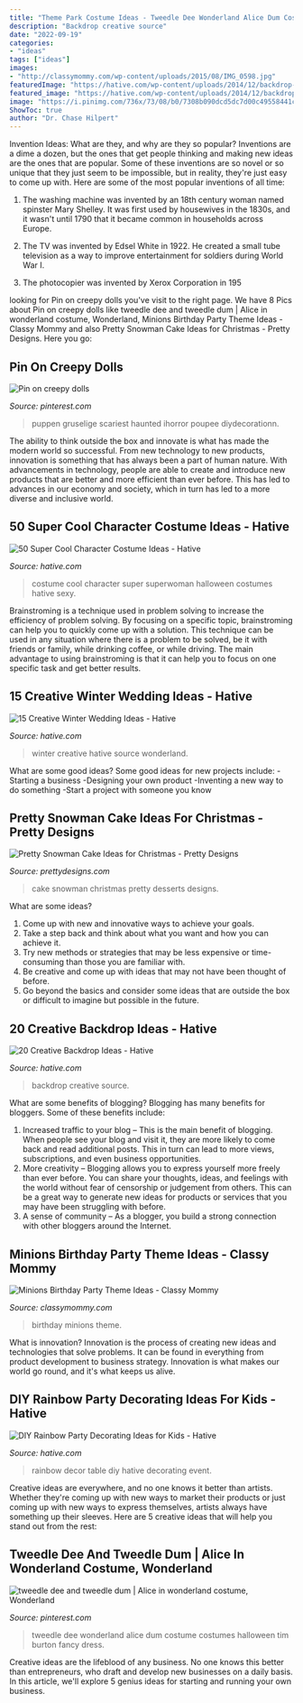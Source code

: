 ```yaml
---
title: "Theme Park Costume Ideas - Tweedle Dee Wonderland Alice Dum Costume Costumes Halloween Tim Burton Fancy Dress"
description: "Backdrop creative source"
date: "2022-09-19"
categories:
- "ideas"
tags: ["ideas"]
images:
- "http://classymommy.com/wp-content/uploads/2015/08/IMG_0598.jpg"
featuredImage: "https://hative.com/wp-content/uploads/2014/12/backdrop-ideas/5-creative-backdrop-ideas.jpg"
featured_image: "https://hative.com/wp-content/uploads/2014/12/backdrop-ideas/5-creative-backdrop-ideas.jpg"
image: "https://i.pinimg.com/736x/73/08/b0/7308b090dcd5dc7d00c49558441c0aa5.jpg"
ShowToc: true
author: "Dr. Chase Hilpert"
---
```



Invention Ideas: What are they, and why are they so popular?
Inventions are a dime a dozen, but the ones that get people thinking and making new ideas are the ones that are popular. Some of these inventions are so novel or so unique that they just seem to be impossible, but in reality, they're just easy to come up with. Here are some of the most popular inventions of all time: 
1. The washing machine was invented by an 18th century woman named spinster Mary Shelley. It was first used by housewives in the 1830s, and it wasn't until 1790 that it became common in households across Europe.

2. The TV was invented by Edsel White in 1922. He created a small tube television as a way to improve entertainment for soldiers during World War I.

3. The photocopier was invented by Xerox Corporation in 195
	

		
looking for Pin on creepy dolls you've visit to the right page. We have 8 Pics about Pin on creepy dolls like tweedle dee and tweedle dum | Alice in wonderland costume, Wonderland, Minions Birthday Party Theme Ideas - Classy Mommy and also Pretty Snowman Cake Ideas for Christmas - Pretty Designs. Here you go:
		
    
## Pin On Creepy Dolls

<img loading=lazy src="https://i.pinimg.com/736x/73/08/b0/7308b090dcd5dc7d00c49558441c0aa5.jpg" onerror="this.onerror=null;this.src='https://tse3.mm.bing.net/th?id=OIP.S_VWrlYpF9Pm1JfABmePVgHaJ4&amp;pid=15.1';" alt="Pin on creepy dolls">

_Source: pinterest.com_

>puppen gruselige scariest haunted ihorror poupee diydecorationn. 

	

The ability to think outside the box and innovate is what has made the modern world so successful. From new technology to new products, innovation is something that has always been a part of human nature. With advancements in technology, people are able to create and introduce new products that are better and more efficient than ever before. This has led to advances in our economy and society, which in turn has led to a more diverse and inclusive world.

    
## 50 Super Cool Character Costume Ideas - Hative

<img loading=lazy src="https://hative.com/wp-content/uploads/2014/10/super-cool-costume-ideas/13-superwoman-costume.jpg" onerror="this.onerror=null;this.src='https://tse3.mm.bing.net/th?id=OIP.UaBbFI7UmNL7FYnLT3LQkQHaLB&amp;pid=15.1';" alt="50 Super Cool Character Costume Ideas - Hative">

_Source: hative.com_

>costume cool character super superwoman halloween costumes hative sexy. 

	

Brainstroming is a technique used in problem solving to increase the efficiency of problem solving. By focusing on a specific topic, brainstroming can help you to quickly come up with a solution. This technique can be used in any situation where there is a problem to be solved, be it with friends or family, while drinking coffee, or while driving. The main advantage to using brainstroming is that it can help you to focus on one specific task and get better results.

    
## 15 Creative Winter Wedding Ideas - Hative

<img loading=lazy src="https://hative.com/wp-content/uploads/2014/11/winter-wedding-ideas/11-creative-winter-wedding-ideas.jpg" onerror="this.onerror=null;this.src='https://tse2.mm.bing.net/th?id=OIP.DdIOZNMsfuFMUu9htFk07wHaLH&amp;pid=15.1';" alt="15 Creative Winter Wedding Ideas - Hative">

_Source: hative.com_

>winter creative hative source wonderland. 

	

What are some good ideas?
Some good ideas for new projects include: 
-Starting a business 
-Designing your own product 
-Inventing a new way to do something 
-Start a project with someone you know

    
## Pretty Snowman Cake Ideas For Christmas - Pretty Designs

<img loading=lazy src="https://www.prettydesigns.com/wp-content/uploads/2014/12/Desserts.jpg" onerror="this.onerror=null;this.src='https://tse3.mm.bing.net/th?id=OIP.rMdNlepkS8zfmm23vQJ5igHaJ3&amp;pid=15.1';" alt="Pretty Snowman Cake Ideas for Christmas - Pretty Designs">

_Source: prettydesigns.com_

>cake snowman christmas pretty desserts designs. 

	

What are some ideas?
1. Come up with new and innovative ways to achieve your goals. 
2. Take a step back and think about what you want and how you can achieve it. 
3. Try new methods or strategies that may be less expensive or time-consuming than those you are familiar with. 
4. Be creative and come up with ideas that may not have been thought of before. 
5. Go beyond the basics and consider some ideas that are outside the box or difficult to imagine but possible in the future.

    
## 20 Creative Backdrop Ideas - Hative

<img loading=lazy src="https://hative.com/wp-content/uploads/2014/12/backdrop-ideas/5-creative-backdrop-ideas.jpg" onerror="this.onerror=null;this.src='https://tse2.mm.bing.net/th?id=OIP.aL7U0_YIQdbAzbS8mo4zwwHaLI&amp;pid=15.1';" alt="20 Creative Backdrop Ideas - Hative">

_Source: hative.com_

>backdrop creative source. 

	

What are some benefits of blogging?
Blogging has many benefits for bloggers. Some of these benefits include: 
1. Increased traffic to your blog – This is the main benefit of blogging. When people see your blog and visit it, they are more likely to come back and read additional posts. This in turn can lead to more views, subscriptions, and even business opportunities. 
2. More creativity – Blogging allows you to express yourself more freely than ever before. You can share your thoughts, ideas, and feelings with the world without fear of censorship or judgement from others. This can be a great way to generate new ideas for products or services that you may have been struggling with before. 
3. A sense of community – As a blogger, you build a strong connection with other bloggers around the Internet.

    
## Minions Birthday Party Theme Ideas - Classy Mommy

<img loading=lazy src="http://classymommy.com/wp-content/uploads/2015/08/IMG_0598.jpg" onerror="this.onerror=null;this.src='https://tse1.mm.bing.net/th?id=OIP.9BjioKepljnWhUz8jmRmqAHaKX&amp;pid=15.1';" alt="Minions Birthday Party Theme Ideas - Classy Mommy">

_Source: classymommy.com_

>birthday minions theme. 

	

What is innovation?
Innovation is the process of creating new ideas and technologies that solve problems. It can be found in everything from product development to business strategy. Innovation is what makes our world go round, and it's what keeps us alive.

    
## DIY Rainbow Party Decorating Ideas For Kids - Hative

<img loading=lazy src="https://hative.com/wp-content/uploads/2014/11/diy-rainbow-party-decorating-ideas/5-rainbow-table-decor.jpg" onerror="this.onerror=null;this.src='https://tse1.mm.bing.net/th?id=OIP.nMuxdESfSZj1uaUReL2v-AHaLI&amp;pid=15.1';" alt="DIY Rainbow Party Decorating Ideas for Kids - Hative">

_Source: hative.com_

>rainbow decor table diy hative decorating event. 

	

Creative ideas are everywhere, and no one knows it better than artists. Whether they're coming up with new ways to market their products or just coming up with new ways to express themselves, artists always have something up their sleeves. Here are 5 creative ideas that will help you stand out from the rest: 

    
## Tweedle Dee And Tweedle Dum | Alice In Wonderland Costume, Wonderland

<img loading=lazy src="https://i.pinimg.com/736x/87/79/ba/8779bab79a8c562be96a596a07b8f7d0--halloween-costume-ideas-halloween-party.jpg" onerror="this.onerror=null;this.src='https://tse3.mm.bing.net/th?id=OIP.kYxWjCGzrLtSSm73jeNLAwHaJ3&amp;pid=15.1';" alt="tweedle dee and tweedle dum | Alice in wonderland costume, Wonderland">

_Source: pinterest.com_

>tweedle dee wonderland alice dum costume costumes halloween tim burton fancy dress. 

	

Creative ideas are the lifeblood of any business. No one knows this better than entrepreneurs, who draft and develop new businesses on a daily basis. In this article, we'll explore 5 genius ideas for starting and running your own business.

